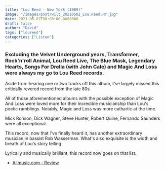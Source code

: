 ```yaml
---
title: "Lou Reed - New York (1989)"
image: "/images/post/wilt_20210502_Lou.Reed.NY.jpg"
date: 2021-05-02T00:00:00.0000000
draft: false
author: "David"
tags: ["loureed"]
categories: ["Listen"]
---
```

### Excluding the Velvet Underground years, Transformer, Rock'n'roll Animal, Lou Reed Live, The Blue Mask, Legendary Hearts, Songs For Drella (with John Cale) and Magic And Loss were always my go to Lou Reed records.

 Aside from hearing one or two tracks off this album, I've largely missed this critically revered record from the late 80s.

 All of those aforementioned albums with the possible exception of Magic And Loss were loved more for their incredible musicianship than Lou's poetic ramblings. Notably, Magic and Loss was more cathartic at the time.

 Mick Ronson, Dick Wagner, Steve Hunter, Robert Quine, Fernando Saunders were all exceptional.

 This record, now that I've finally heard it, has another extraordinary musician in bassist Rob Wasserman. What's also exquisite is the width and breath of Lou's story telling

 Lyrically and musically brilliant, this record now goes on that list. 

-  [Allmusic.com - Review](https://www.allmusic.com/album/new-york-mw0000198462)